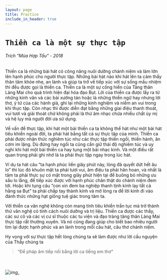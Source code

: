 ```yaml
---
layout: page
title: Practice
include_in_header: true
---
```


# `Thiền ca là một sự thực tập`

###### Trích "Mùa Hợp Tấu" - 2018

Thiền ca là những bài hát có công năng nuôi dưỡng chánh niệm và làm lớn lên hạnh phúc cho người thực tập. Những bài hát nào khi hát lên ta cảm thấy thân tâm khỏe nhẹ, an lành và giúp ta trở về tiếp xúc với sự sống mầu nhiệm thì đều được gọi là thiền ca. Thiền ca là một sự cống hiến của Tăng thân Làng Mai cho quá trình hiện đại hóa đạo Bụt. Lời của thiền ca được lấy ra từ những kinh văn và các bài xướng tán hoặc là những thiền ngữ hay nhưng lời thơ, ý tứ của các hành giả, ghi lại những kinh nghiệm và niềm an vui trong khi thực tập. Còn nhạc thì được diễn đạt bằng những giai điệu thanh thoát, vui tươi và giải thoát chứ không phải là thứ âm nhạc chứa nhiều chất ủy mị và hệ lụy mà người đời ưa sử dụng.

Về vấn đề thực tập, khi hát một bài thiền ca ta không thể hát như một bài hát tiêu khiển ngoài đời, ta phải hát bằng tất cả sự thực tập của mình. Thiền ca phải được nhận thức nghiêm túc như các thực tập thiền ngồi, thiền hành, ăn cơm im lặng. Dù đứng hay ngồi ta cũng cần giữ thái độ nghiêm túc và uy nghi khi hát một bài thiền ca hay tụng một bài nhạc kinh. Và một điều rất quan trọng phải ghi nhớ là ta phải thực tập ngay trong lúc hát.

Ví dụ ta hát câu “ta hạnh phúc liền giây phút này, lòng đã quyết dứt hết âu lo” thì lúc đó khuôn mặt ta phải tươi vui, âm điệu ta phải hân hoan, và nhất là tâm ta phải thực sự có mặt trong giây phút hiện tại để buông bỏ những ưu sầu lo lắng, để tiếp xúc được với hạnh phúc chân thật do chánh niệm đem tới. Hoặc khi tụng câu “con xin đem ba nghiệp thanh tịnh kính lạy tất cả hằng sa Bụt” ta phải chắp tay thành kính và mở lòng ra để lời kinh đi vào đánh thức những hạt giống tuệ giác trong tâm ta.

Với thiền ca văn nghệ không còn mang tính tiêu khiển trần tục mà trở thành thứ văn nghệ có tính cách nuôi dưỡng và trị liệu. Thiền ca được các thầy, các sư cô và các vị cư sĩ thuộc các tu viện và đạo tràng tăng thân Làng Mai thực tập rất thường xuyên. Và nó cũng đang giúp cho biết bao nhiêu người tìm lại được hạnh phúc và an lành trong mỗi câu hát, câu thơ chánh niệm. 

Hy vọng với sự thực tập hết lòng chúng ta sẽ làm được như lời cầu nguyện của Thầy chúng ta 
> “Để pháp âm tiếp nối bằng lời ca tiếng em thơ"
<br>

###### ![img_](/assets/pages/sing.png)
